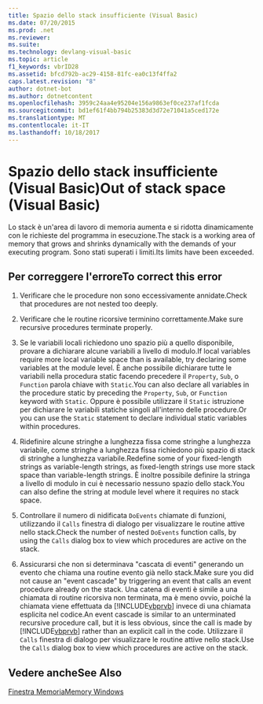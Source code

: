 ```yaml
---
title: Spazio dello stack insufficiente (Visual Basic)
ms.date: 07/20/2015
ms.prod: .net
ms.reviewer: 
ms.suite: 
ms.technology: devlang-visual-basic
ms.topic: article
f1_keywords: vbrID28
ms.assetid: bfcd792b-ac29-4158-81fc-ea0c13f4ffa2
caps.latest.revision: "8"
author: dotnet-bot
ms.author: dotnetcontent
ms.openlocfilehash: 3959c24aa4e95204e156a9863ef0ce237af1fcda
ms.sourcegitcommit: bd1ef61f4bb794b25383d3d72e71041a5ced172e
ms.translationtype: MT
ms.contentlocale: it-IT
ms.lasthandoff: 10/18/2017
---
```

# <a name="out-of-stack-space-visual-basic"></a><span data-ttu-id="8e551-102">Spazio dello stack insufficiente (Visual Basic)</span><span class="sxs-lookup"><span data-stu-id="8e551-102">Out of stack space (Visual Basic)</span></span>
<span data-ttu-id="8e551-103">Lo stack è un'area di lavoro di memoria aumenta e si ridotta dinamicamente con le richieste del programma in esecuzione.</span><span class="sxs-lookup"><span data-stu-id="8e551-103">The stack is a working area of memory that grows and shrinks dynamically with the demands of your executing program.</span></span> <span data-ttu-id="8e551-104">Sono stati superati i limiti.</span><span class="sxs-lookup"><span data-stu-id="8e551-104">Its limits have been exceeded.</span></span>  
  
## <a name="to-correct-this-error"></a><span data-ttu-id="8e551-105">Per correggere l'errore</span><span class="sxs-lookup"><span data-stu-id="8e551-105">To correct this error</span></span>  
  
1.  <span data-ttu-id="8e551-106">Verificare che le procedure non sono eccessivamente annidate.</span><span class="sxs-lookup"><span data-stu-id="8e551-106">Check that procedures are not nested too deeply.</span></span>  
  
2.  <span data-ttu-id="8e551-107">Verificare che le routine ricorsive terminino correttamente.</span><span class="sxs-lookup"><span data-stu-id="8e551-107">Make sure recursive procedures terminate properly.</span></span>  
  
3.  <span data-ttu-id="8e551-108">Se le variabili locali richiedono uno spazio più a quello disponibile, provare a dichiarare alcune variabili a livello di modulo.</span><span class="sxs-lookup"><span data-stu-id="8e551-108">If local variables require more local variable space than is available, try declaring some variables at the module level.</span></span> <span data-ttu-id="8e551-109">È anche possibile dichiarare tutte le variabili nella procedura static facendo precedere il `Property`, `Sub`, o `Function` parola chiave with `Static`.</span><span class="sxs-lookup"><span data-stu-id="8e551-109">You can also declare all variables in the procedure static by preceding the `Property`, `Sub`, or `Function` keyword with `Static`.</span></span> <span data-ttu-id="8e551-110">Oppure è possibile utilizzare il `Static` istruzione per dichiarare le variabili statiche singoli all'interno delle procedure.</span><span class="sxs-lookup"><span data-stu-id="8e551-110">Or you can use the `Static` statement to declare individual static variables within procedures.</span></span>  
  
4.  <span data-ttu-id="8e551-111">Ridefinire alcune stringhe a lunghezza fissa come stringhe a lunghezza variabile, come stringhe a lunghezza fissa richiedono più spazio di stack di stringhe a lunghezza variabile.</span><span class="sxs-lookup"><span data-stu-id="8e551-111">Redefine some of your fixed-length strings as variable-length strings, as fixed-length strings use more stack space than variable-length strings.</span></span> <span data-ttu-id="8e551-112">È inoltre possibile definire la stringa a livello di modulo in cui è necessario nessuno spazio dello stack.</span><span class="sxs-lookup"><span data-stu-id="8e551-112">You can also define the string at module level where it requires no stack space.</span></span>  
  
5.  <span data-ttu-id="8e551-113">Controllare il numero di nidificata `DoEvents` chiamate di funzioni, utilizzando il `Calls` finestra di dialogo per visualizzare le routine attive nello stack.</span><span class="sxs-lookup"><span data-stu-id="8e551-113">Check the number of nested `DoEvents` function calls, by using the `Calls` dialog box to view which procedures are active on the stack.</span></span>  
  
6.  <span data-ttu-id="8e551-114">Assicurarsi che non si determinava "cascata di eventi" generando un evento che chiama una routine evento già nello stack.</span><span class="sxs-lookup"><span data-stu-id="8e551-114">Make sure you did not cause an "event cascade" by triggering an event that calls an event procedure already on the stack.</span></span> <span data-ttu-id="8e551-115">Una catena di eventi è simile a una chiamata di routine ricorsiva non terminata, ma è meno ovvio, poiché la chiamata viene effettuata da [!INCLUDE[vbprvb](~/includes/vbprvb-md.md)] invece di una chiamata esplicita nel codice.</span><span class="sxs-lookup"><span data-stu-id="8e551-115">An event cascade is similar to an unterminated recursive procedure call, but it is less obvious, since the call is made by [!INCLUDE[vbprvb](~/includes/vbprvb-md.md)] rather than an explicit call in the code.</span></span> <span data-ttu-id="8e551-116">Utilizzare il `Calls` finestra di dialogo per visualizzare le routine attive nello stack.</span><span class="sxs-lookup"><span data-stu-id="8e551-116">Use the `Calls` dialog box to view which procedures are active on the stack.</span></span>  
  
## <a name="see-also"></a><span data-ttu-id="8e551-117">Vedere anche</span><span class="sxs-lookup"><span data-stu-id="8e551-117">See Also</span></span>  
 [<span data-ttu-id="8e551-118">Finestra Memoria</span><span class="sxs-lookup"><span data-stu-id="8e551-118">Memory Windows</span></span>](/visualstudio/debugger/memory-windows)
